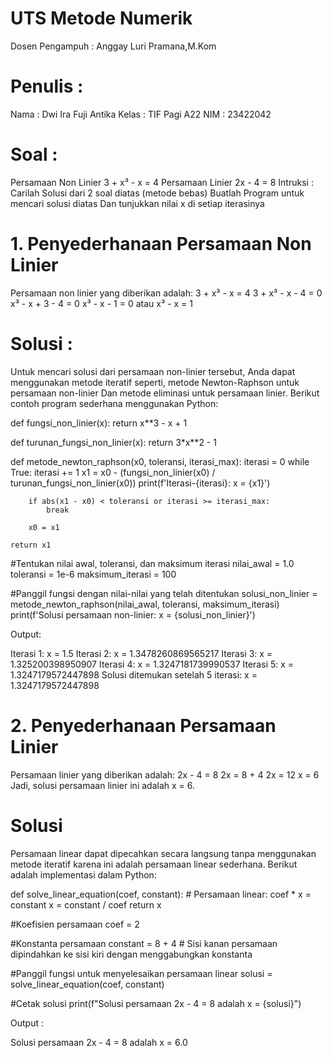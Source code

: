 # UTS Metode Numerik
Dosen Pengampuh : Anggay Luri Pramana,M.Kom

# Penulis : 
Nama : Dwi Ira Fuji Antika
Kelas : TIF Pagi A22
NIM : 23422042

# Soal : 
Persamaan Non Linier
3 + x³ - x = 4
Persamaan Linier
2x - 4 = 8
Intruksi :
Carilah Solusi dari 2 soal diatas (metode bebas)
Buatlah Program untuk mencari solusi diatas
Dan tunjukkan nilai x di setiap iterasinya

# 1. Penyederhanaan Persamaan Non Linier
Persamaan non linier yang diberikan adalah:
3 + x³ - x = 4
3 + x³ - x - 4 = 0
x³ - x + 3 - 4 = 0
x³ - x - 1 = 0 atau
x³ - x = 1

# Solusi : 
Untuk mencari solusi dari persamaan non-linier tersebut,
Anda dapat menggunakan metode iteratif seperti,
metode Newton-Raphson untuk persamaan non-linier 
Dan metode eliminasi untuk persamaan linier. 
Berikut contoh program sederhana menggunakan Python:

def fungsi_non_linier(x):
    return x**3 - x + 1

def turunan_fungsi_non_linier(x):
    return 3*x**2 - 1

def metode_newton_raphson(x0, toleransi, iterasi_max):
    iterasi = 0
    while True:
        iterasi += 1
        x1 = x0 - (fungsi_non_linier(x0) / turunan_fungsi_non_linier(x0))
        print(f'Iterasi-{iterasi}: x = {x1}')

        if abs(x1 - x0) < toleransi or iterasi >= iterasi_max:
            break

        x0 = x1

    return x1

#Tentukan nilai awal, toleransi, dan maksimum iterasi
nilai_awal = 1.0
toleransi = 1e-6
maksimum_iterasi = 100

#Panggil fungsi dengan nilai-nilai yang telah ditentukan
solusi_non_linier = metode_newton_raphson(nilai_awal, toleransi, maksimum_iterasi)
print(f'Solusi persamaan non-linier: x = {solusi_non_linier}')

Output:

Iterasi 1: x = 1.5
Iterasi 2: x = 1.3478260869565217
Iterasi 3: x = 1.325200398950907
Iterasi 4: x = 1.3247181739990537
Iterasi 5: x = 1.3247179572447898
Solusi ditemukan setelah 5 iterasi: x = 1.3247179572447898

# 2. Penyederhanaan Persamaan Linier 
Persamaan linier yang diberikan adalah:
2x - 4 = 8
2x = 8 + 4
2x = 12
x = 6
Jadi, solusi persamaan linier ini adalah x = 6.

# Solusi
Persamaan linear dapat dipecahkan secara langsung tanpa menggunakan metode iteratif 
karena ini adalah persamaan linear sederhana.
Berikut adalah implementasi dalam Python:

def solve_linear_equation(coef, constant):
    # Persamaan linear: coef * x = constant
    x = constant / coef
    return x

#Koefisien persamaan
coef = 2

#Konstanta persamaan
constant = 8 + 4  # Sisi kanan persamaan dipindahkan ke sisi kiri dengan menggabungkan konstanta

#Panggil fungsi untuk menyelesaikan persamaan linear
solusi = solve_linear_equation(coef, constant)

#Cetak solusi
print(f"Solusi persamaan 2x - 4 = 8 adalah x = {solusi}")

Output : 

Solusi persamaan 2x - 4 = 8 adalah x = 6.0
